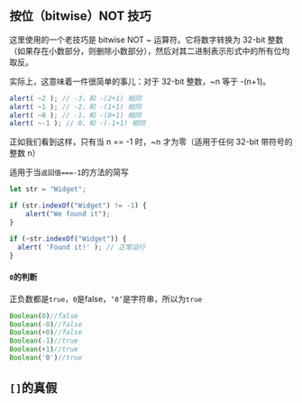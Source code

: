 ## 按位（bitwise）NOT 技巧

这里使用的一个老技巧是 bitwise NOT ~ 运算符。它将数字转换为 32-bit 整数（如果存在小数部分，则删除小数部分），然后对其二进制表示形式中的所有位均取反。

实际上，这意味着一件很简单的事儿：对于 32-bit 整数，~n 等于 -(n+1)。
```js
alert( ~2 ); // -3，和 -(2+1) 相同
alert( ~1 ); // -2，和 -(1+1) 相同
alert( ~0 ); // -1，和 -(0+1) 相同
alert( ~-1 ); // 0，和 -(-1+1) 相同
```
正如我们看到这样，只有当 n == -1 时，~n 才为零（适用于任何 32-bit 带符号的整数 n）

适用于当`返回值===-1`的方法的简写
```js
let str = "Widget";

if (str.indexOf("Widget") != -1) {
    alert("We found it"); 
}

if (~str.indexOf("Widget")) {
  alert( 'Found it!' ); // 正常运行
}
```

#### `0`的判断
正负数都是`true`，`0`是false，`‘0’`是字符串，所以为`true`
```js
Boolean(0)//false
Boolean(-0)//false
Boolean(+0)//false
Boolean(-1)//true
Boolean(+1)//true
Boolean('0')//true
```


## `[]`的真假
